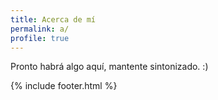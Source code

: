 ```yaml
---
title: Acerca de mí 
permalink: a/
profile: true
---
```


Pronto habrá algo aquí, mantente sintonizado. :)

{% include footer.html %}

